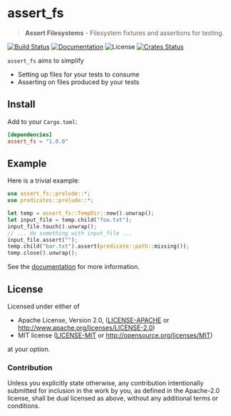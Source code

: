 # assert_fs

> **Assert Filesystems** - Filesystem fixtures and assertions for testing.

[![Build Status](https://dev.azure.com/assert-rs/assert-rs/_apis/build/status/assert_fs?branchName=master)](https://dev.azure.com/assert-rs/assert-rs/_build/latest?definitionId=2&branchName=master)
[![Documentation](https://img.shields.io/badge/docs-master-blue.svg)][Documentation]
![License](https://img.shields.io/crates/l/assert_fs.svg)
[![Crates Status](https://img.shields.io/crates/v/assert_fs.svg)](https://crates.io/crates/assert_fs)

`assert_fs` aims to simplify
- Setting up files for your tests to consume
- Asserting on files produced by your tests

## Install

Add to your `Cargo.toml`:

```toml
[dependencies]
assert_fs = "1.0.0"
```

## Example

Here is a trivial example:

```rust
use assert_fs::prelude::*;
use predicates::prelude::*;

let temp = assert_fs::TempDir::new().unwrap();
let input_file = temp.child("foo.txt");
input_file.touch().unwrap();
// ... do something with input_file ...
input_file.assert("");
temp.child("bar.txt").assert(predicate::path::missing());
temp.close().unwrap();
```

See the [documentation](https://docs.rs/assert_fs) for more information.

## License

Licensed under either of

 * Apache License, Version 2.0, ([LICENSE-APACHE](LICENSE-APACHE) or http://www.apache.org/licenses/LICENSE-2.0)
 * MIT license ([LICENSE-MIT](LICENSE-MIT) or http://opensource.org/licenses/MIT)

at your option.

### Contribution

Unless you explicitly state otherwise, any contribution intentionally
submitted for inclusion in the work by you, as defined in the Apache-2.0
license, shall be dual licensed as above, without any additional terms or
conditions.

[Crates.io]: https://crates.io/crates/assert_fs
[Documentation]: https://docs.rs/assert_fs
